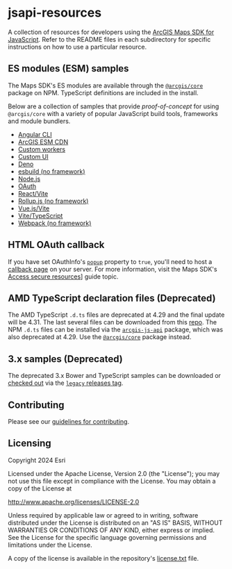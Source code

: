 jsapi-resources
===============
A collection of resources for developers using the [ArcGIS Maps SDK for JavaScript](https://js.arcgis.com). Refer to the README files in each subdirectory for specific instructions on how to use a particular resource. 

## ES modules (ESM) samples

The Maps SDK's ES modules are available through the [`@arcgis/core`](https://www.npmjs.com/package/@arcgis/core) package on NPM. TypeScript definitions are included in the install.

Below are a collection of samples that provide _proof-of-concept_ for using `@arcgis/core` with a variety of popular JavaScript build tools, frameworks and module bundlers.  

* [Angular CLI](./esm-samples/jsapi-angular-cli/)
* [ArcGIS ESM CDN](./esm-samples/jsapi-esm-cdn/)
* [Custom workers](./esm-samples/jsapi-custom-workers/)
* [Custom UI](./esm-samples/jsapi-custom-ui/)
* [Deno](./esm-samples/jsapi-deno/)
* [esbuild (no framework)](./esm-samples/esbuild/)
* [Node.js](./esm-samples/jsapi-node/)
* [OAuth](./esm-samples/jsapi-oauth/)
* [React/Vite](./esm-samples/jsapi-react/)
* [Rollup.js (no framework)](./esm-samples/rollup/)
* [Vue.js/Vite](./esm-samples/jsapi-vue/)
* [Vite/TypeScript](./esm-samples/jsapi-vite-ts/)
* [Webpack (no framework)](./esm-samples/webpack/)

## HTML OAuth callback

If you have set OAuthInfo's [`popup`](https://developers.arcgis.com/javascript/latest/api-reference/esri-identity-OAuthInfo.html#popup) property to `true`, you'll need to host a [callback page](./oauth/) on your server. For more information, visit the Maps SDK's [Access secure resources](https://developers.arcgis.com/javascript/latest/secure-resources/)] guide topic.

## AMD TypeScript declaration files (Deprecated)

The AMD TypeScript `.d.ts` files are deprecated at 4.29 and the final update will be 4.31. The last several files can be downloaded from this [repo](./typescript/README.md). The NPM `.d.ts` files can be installed via the [`arcgis-js-api`](https://www.npmjs.com/package/arcgis-js-api) package, which was also deprecated at 4.29. Use the [`@arcgis/core`](https://www.npmjs.com/package/@arcgis/core) package instead.

## 3.x samples (Deprecated)

The deprecated 3.x Bower and TypeScript samples can be downloaded or [checked out](https://git-scm.com/book/en/v2/Git-Basics-Tagging) via the [`legacy` releases tag](https://github.com/Esri/jsapi-resources/releases/tag/legacy).

## Contributing

Please see our [guidelines for contributing](CONTRIBUTING.md).

## Licensing
Copyright 2024 Esri

Licensed under the Apache License, Version 2.0 (the "License");
you may not use this file except in compliance with the License.
You may obtain a copy of the License at

   http://www.apache.org/licenses/LICENSE-2.0

Unless required by applicable law or agreed to in writing, software
distributed under the License is distributed on an "AS IS" BASIS,
WITHOUT WARRANTIES OR CONDITIONS OF ANY KIND, either express or implied.
See the License for the specific language governing permissions and
limitations under the License.

A copy of the license is available in the repository's [license.txt](https://github.com/Esri/jsapi-resources/blob/master/license.txt) file.
